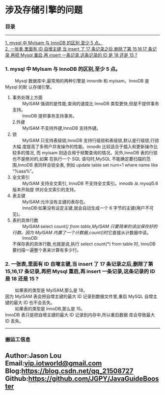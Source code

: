 # 涉及存储引擎的问题

### 目录

---
<a href="#1">1. mysql 中 MyIsam 与 InnoDB 的区别,至少 5 点。</a> <br>
<a href="#2">2. 一张表,里面有 ID 自增主键,当 insert 了 17 条记录之后,删除了第 15,16,17 条记录,再把 Mysql 重启,再 insert 一条记录,这条记录的 ID 是 18 还是 15 ?</a> <br>


### <a name="1">1. mysql 中 MyIsam 与 InnoDB 的区别,至少 5 点。</a>
&ensp;&ensp;&ensp;&ensp;
    Mysql 数据库中,最常用的两种引擎是 innordb 和 myisam。InnoDB 是 Mysql 的默
认存储引擎。 <br>
1. 事务处理上方面 <br>
&ensp;&ensp;&ensp;&ensp;
    MyISAM 强调的是性能,查询的速度比 InnoDB 类型更快,但是不提供事务支持。 <br>
&ensp;&ensp;&ensp;&ensp;
    InnoDB 提供事务支持事务。 <br>
2.外键 <br>
&ensp;&ensp;&ensp;&ensp;
    MyISAM 不支持外键,InnoDB 支持外键。 <br>
3. 锁 <br>
&ensp;&ensp;&ensp;&ensp;
    MyISAM 只支持表级锁,InnoDB 支持行级锁和表级锁,默认是行级锁,行锁大幅
度提高了多用户并发操作的性能。innodb 比较适合于插入和更新操作比较多的情况,
而 myisam 则适合用于频繁查询的情况。另外,InnoDB 表的行锁也不是绝对的,如果
在执行一个 SQL 语句时,MySQL 不能确定要扫描的范围,InnoDB 表同样会锁全表,
例如 update table set num=1 where name like “%aaa%”。 <br>
4. 全文索引 <br>
&ensp;&ensp;&ensp;&ensp;
    MyISAM 支持全文索引, InnoDB 不支持全文索引。innodb 从 mysql5.6 版本开始提
供对全文索引的支持。 <br>
5. 表主键 <br>
&ensp;&ensp;&ensp;&ensp;
    MyISAM:允许没有主键的表存在。 <br>
&ensp;&ensp;&ensp;&ensp;
    InnoDB:如果没有设定主键,就会自动生成一个 6 字节的主键(用户不可见)。 <br>
6. 表的具体行数 <br>
&ensp;&ensp;&ensp;&ensp;
    MyISAM:select count(*) from table,MyISAM 只要简单的读出保存好的行数。因为
MyISAM 内置了一个计数器,count(*)时它直接从计数器中读。 <br>
&ensp;&ensp;&ensp;&ensp;
    InnoDB: <br>
不保存表的具体行数,也就是说,执行 select count(*) from table 时, InnoDB
要扫描一遍整个表来计算有多少行。

### <a name="2">2. 一张表,里面有 ID 自增主键,当 insert 了 17 条记录之后,删除了第 15,16,17 条记录,再把 Mysql 重启,再 insert 一条记录,这条记录的 ID 是 18 还是 15 ?</a>
&ensp;&ensp;&ensp;&ensp;
    如果表的类型是 MyISAM,那么是 18。 <br>
因为 MyISAM 表会把自增主键的最大 ID 记录到数据文件里,重启
MySQL 自增主键的最大 ID 也不会丢失。 <br>
&ensp;&ensp;&ensp;&ensp;
    如果表的类型是 InnoDB,那么是 15。 <br>
InnoDB 表只是把自增主键的最大 ID 记录到内存中,所以重启数据
库会导致最大 ID 丢失。 <br>



---
### 搬运工信息
Author:Jason Lou <br>
Email:vip.iotworld@gmail.com <br>
Blog:https://blog.csdn.net/qq_21508727 <br>
Github:https://github.com/JGPY/JavaGuideBooster <br>
---